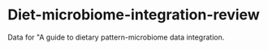# Diet-microbiome-integration-review
Data for "A guide to dietary pattern-microbiome data integration.
